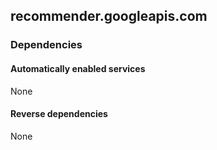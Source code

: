 ## recommender.googleapis.com

### Dependencies

#### Automatically enabled services

None

#### Reverse dependencies

None
